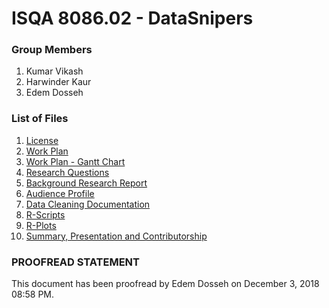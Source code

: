 # ISQA 8086.02 - DataSnipers

### Group Members
1. Kumar Vikash
2. Harwinder Kaur
3. Edem Dosseh

### List of Files

1. [License](/LICENSE)
2. [Work Plan](Deliverables/1%20Work%20Plan/Work%20Plan.md)
3. [Work Plan - Gantt Chart](Deliverables/1%20Work%20Plan/Work%20Plan%20-%20Gantt%20Chart.pdf)
4. [Research Questions](Deliverables//1%20Work%20Plan/Data%20Snipers%20Research%20Questions.md)
5. [Background Research Report](Deliverables//2%20Background%20Research%20Report)
6. [Audience Profile](Deliverables//3%20Audience%20Profile/Audience%20Profile.md)
7. [Data Cleaning Documentation](Deliverables/4%20Data%20Cleaning/Data%20Cleaning.md)
8. [R-Scripts](Deliverables/5%20RScript)
9. [R-Plots](Deliverables/5%20RScript/Analysis_and_plots.md)
10. [Summary, Presentation and Contributorship](Deliverables/6%20Final%20Deliverables)

### PROOFREAD STATEMENT

This document has been proofread by Edem Dosseh on December 3, 2018 08:58 PM.